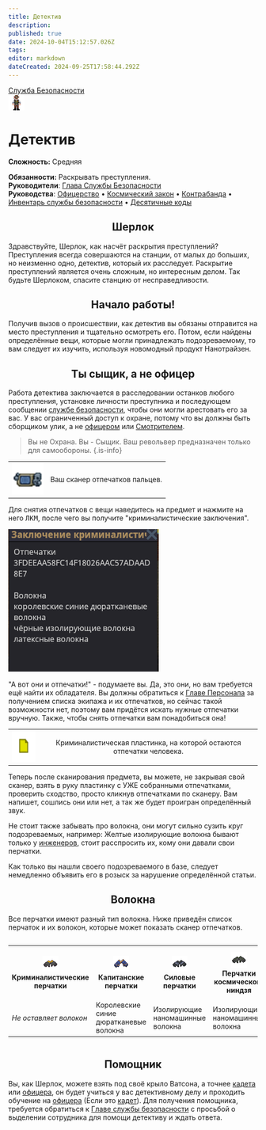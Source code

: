 ```yaml
---
title: Детектив
description: 
published: true
date: 2024-10-04T15:12:57.026Z
tags: 
editor: markdown
dateCreated: 2024-09-25T17:58:44.292Z
---
```


<div style="display: flex; justify-content: center;">
<div class="roles-passport sb">
  <div class="title sb"><a href="/roles/securityservicedepartment">Служба Безопасности</a></div>
  <div>
    <div><div><img src="/roles/detective.png"></div></div>
  <div><div>
    <h1>Детектив</h1>
    <p><strong>Сложность:</strong> Средняя</p>
    <strong>Обязанности:</strong> Раскрывать преступления.<br>
    <b>Руководители</b>: <a href="/roles/headofsecurity">Глава Службы Безопасности</a><br>
    <b>Руководства</b>: <a href="/guides/officership" title="Офицерство">Офицерство</a> • <a href="/spacelaw" title="Космический закон">Космический закон</a> • <a href="/guides/smuggling" title="Контрабанда">Контрабанда</a> • <a href="/guides/securityinventory" title="Инвентарь службы безопасности">Инвентарь службы безопасности</a> • <a href="/roles/securityservicedepartment/tencodes" title="Инвентарь службы безопасности">Десятичные коды</a>
  </div></div>
  </div>
</div>
</div>

## <center> Шерлок
<p> Здравствуйте, Шерлок, как насчёт раскрытия преступлений? Преступления всегда совершаются на станции, от малых до больших, но неизменно одно, детектив, который их расследует. Раскрытие преступлений является очень сложным, но интересным делом. Так будьте Шерлоком, спасите станцию от несправедливости.

## <center> Начало работы!
<p> Получив вызов о происшествии, как детектив вы обязаны отправится на место преступления и тщательно осмотреть его. Потом, если найдены определённые вещи, которые могли принадлежать подозреваемому, то вам следует их изучить, используя новомодный продукт Нанотрайзен.

## <center>Ты сыщик, а не офицер
<p> Работа детектива заключается в расследовании останков любого преступления, установке личности преступника и последующем сообщении <a href="/roles/securityservicedepartment">службе безопасности</a>, чтобы они могли арестовать его за вас. У вас ограниченный доступ к охране, потому что вы должны быть сборщиком улик, а не <a href="/roles/officer">офицером</a> или <a href="/roles/warden">Смотрителем</a>.

> Вы не Охрана. Вы - Сыщик. Ваш револьвер предназначен только для самообороны.
{.is-info}


<table>
  <tr>
    <td><img src="/roles/sec/scaner.png" width="64" height="64"></td>
    <td style="text-align: center;">Ваш сканер отпечатков пальцев.</td>
  </tr>
</table>
Для снятия отпечатков с вещи наведитесь на предмет и нажмите на него <kbd>ЛКМ</kbd>, после чего вы получите "криминалистические заключения".

![заключения.png](/roles/sec/conclusionofcriminology.png)

"А вот они и отпечатки!" - подумаете вы. Да, это они, но вам требуется ещё найти их обладателя. Вы должны обратиться к [Главе Персонала](/roles/headofpersonnel) за получением списка экипажа и их отпечатков, но сейчас такой возможности нет, поэтому вам придётся искать нужные отпечатки вручную. Также, чтобы снять отпечатки вам понадобиться она!

<table>
<tr>
<td><img src="/roles/sec/criminalisticrecord.png" width="64" height="64"></td>
<td style="text-align: center;">Криминалистическая пластинка, на которой остаются отпечатки человека.</td>
</tr>
</table>

Теперь после сканирования предмета, вы можете, не закрывая свой сканер, взять в руку пластинку с УЖЕ собранными отпечатками, проверить сходство, просто кликнув отпечатками по сканеру. Вам напишет, сошлись они или нет, а так же будет проигран определённый звук.

Не стоит также забывать про волокна, они могут сильно сузить круг подозреваемых, например: Желтые изолирующие волокна бывают только у [инженеров](/roles/engineer), стоит расспросить их, кому они давали свои перчатки.

Как только вы нашли своего подозреваемого в базе, следует немедленно объявить его в розыск за нарушение определённой статьи.

## <center>Волокна
Все перчатки имеют разный тип волокна. Ниже приведён список перчаток и их волокон, которые может показать сканер отпечатков.

<div style="overflow-x: auto" class="fiber">
<table id="fiber">
<tbody><tr>
<th><img src="/roles/sec/detective/forensicgloves.png"><center>Криминалистические перчатки</center></th>
<th><img src="/roles/sec/detective/captaingloves.png"><center>Капитанские перчатки</center></th>
<th><img src="/roles/sec/detective/powergloves.png"><center>Силовые перчатки</center></th>
<th><img src="/roles/sec/detective/spaceninjagloves.png"><center>Перчатки космического ниндзя</center></th>
<th><img src="/roles/sec/detective/blackgloves.png"><center>Чёрные перчатки (воровские)</center></th>
<th><img src="/roles/sec/detective/yellowboxinggloves.png"><center>Жёлтые боксёрские перчатки (любые)</center></th>
<th><img src="/roles/sec/detective/nerdleathergloves.png"> <center>Кожаные перчатки ботаника</center></th>
<th><img src="/roles/sec/detective/blackgloves.png"><center>Боевые перчатки</center></th>
<th><img src="/roles/sec/detective/roboticgloves.png"><center>Роборукие перчатки</center></th>
<th><img src="/roles/sec/detective/insulatedgloves.png"> <center>Дешёвые/Изолированные перчатки</center></th>
<th><img src="/roles/sec/detective/greengloves.png"><center>Зелёные перчатки (любой цвет)</center></th>
<th><img src="/roles/sec/detective/latexgloves.png"><center>Латексные перчатки</center></th>
<th><img src="/roles/sec/detective/nitrilegloves.png"><center>Нитриловые перчатки</center></th>
<th><img src="/roles/sec/detective/fingerlessgloves.png"><center>Беспалые перчатки (любые)</center>
</th></tr>
<tr>
<td><i>Не оставляет волокон</i></td>
<td>Королевские синие дюратканевые волокна</td>
<td>Изолирующие наномашинные волокна</td>
<td>Изолирующие наномашинные волокна</td>
<td>Чёрные синтетические волокна</td>
<td><i>Жёлтые</i> кожаные волокна</td>
<td>Коричневые кожаные волокна</td>
<td>Чёрные изолирующие волокна</td>
<td>Чёрные кожаные волокна</td>
<td>Жёлтые изолирующие волокна</td>
<td><i>Зелёные</i> синтетические волокна</td>
<td>Латексные волокна</td>
<td>Нитриловые волокна</td>
<td><i>Чёрные</i> синтетические волокна <i>и отпечатки</i>
</td>
</tr></tbody>
</table>
</div>
  
## <center> Помощник
Вы, как Шерлок, можете взять под своё крыло Ватсона, а точнее [кадета](/roles/cadet) или [офицера](/roles/officer), он будет учиться у вас детективному делу и проходить обучение на [офицера](/roles/officer) (Если это [кадет](/roles/cadet)). Для получения помощника, требуется обратиться к [Главе службы безопасности](/roles/headofsecurity) с просьбой о выделении сотрудника для помощи детективу и ждать ответа.
<div class="table"></div>